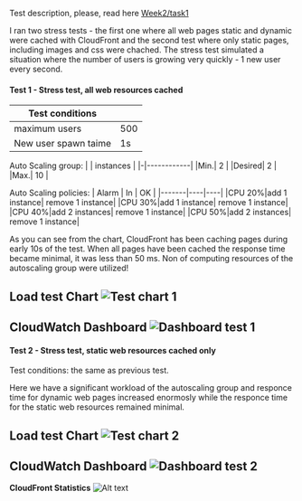 Test description, please, read here [Week2/task1](../README.md)

I ran two stress tests - the first one where all web pages static and dynamic were cached with CloudFront and the second test where only static pages, including images and css were chached. The stress test simulated a situation where the number of users is growing very quickly - 1 new user every second.

#### Test 1 - Stress test, all web resources cached
| Test conditions| |
|---------------|-----|
| maximum users | 500 |
| New user spawn taime | 1s |

Auto Scaling group:
| | instances |
|-|------------|
|Min.| 2 |
|Desired| 2 |
|Max.| 10 |

Auto Scaling policies:
| Alarm | In | OK |
|-------|----|----|
|CPU 20%|add 1 instance| remove 1 instance|
|CPU 30%|add 1 instance| remove 1 instance|
|CPU 40%|add 2 instances| remove 1 instance|
|CPU 50%|add 2 instances| remove 1 instance|

As you can see from the chart, CloudFront has been caching pages during early 10s of the test. When all pages have been cached the response time became minimal, it was less than 50 ms.
Non of computing resources of the autoscaling group were utilized!

**Load test Chart**
![Test chart 1](docs/test1.png)
---

**CloudWatch Dashboard**
![Dashboard test 1](docs/dashb2.png)
---

#### Test 2 - Stress test, static web resources cached only
Test conditions: the same as previous test.

Here we have a significant workload of the autoscaling group and responce time for dynamic web pages increased enormosly while the responce time for the static web resources remained minimal.


**Load test Chart**
![Test chart 2](docs/test2.png)
---

**CloudWatch Dashboard**
![Dashboard test 2](docs/dashb1.png)
---

**CloudFront Statistics**
![Alt text](docs/cf_stat.png)

